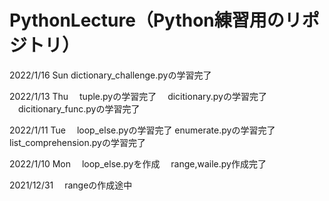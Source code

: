 # PythonLecture（Python練習用のリポジトリ）
2022/1/16 Sun
 dictionary_challenge.pyの学習完了

2022/1/13 Thu
　tuple.pyの学習完了
　dicitionary.pyの学習完了
　dicitionary_func.pyの学習完了

2022/1/11 Tue
　loop_else.pyの学習完了
  enumerate.pyの学習完了
  list_comprehension.pyの学習完了

2022/1/10 Mon
　loop_else.pyを作成
　range,waile.py作成完了

2021/12/31
　rangeの作成途中


